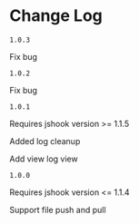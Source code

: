 # Change Log

`1.0.3`

Fix bug

`1.0.2`

Fix bug

`1.0.1`

Requires jshook version >= 1.1.5

Added log cleanup

Add view log view

`1.0.0`

Requires jshook version <= 1.1.4

Support file push and pull
